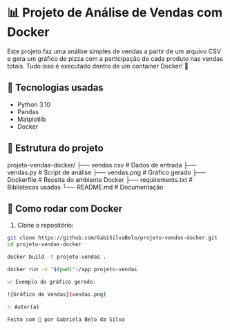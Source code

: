 # 📊 Projeto de Análise de Vendas com Docker

Este projeto faz uma análise simples de vendas a partir de um arquivo CSV e gera um gráfico de pizza com a participação de cada produto nas vendas totais. Tudo isso é executado dentro de um container Docker! 🐳

## 💼 Tecnologias usadas

- Python 3.10
- Pandas
- Matplotlib
- Docker

## 📁 Estrutura do projeto

projeto-vendas-docker/
├── vendas.csv        # Dados de entrada
├── vendas.py         # Script de análise
├── vendas.png        # Gráfico gerado
├── Dockerfile        # Receita do ambiente Docker
├── requirements.txt  # Bibliotecas usadas
└── README.md         # Documentação


## 🚀 Como rodar com Docker

1. Clone o repositório:

```bash
git clone https://github.com/GabiSilvaBelo/projeto-vendas-docker.git
cd projeto-vendas-docker

docker build -t projeto-vendas .

docker run -v "$(pwd)":/app projeto-vendas

📈 Exemplo do gráfico gerado:

![Gráfico de Vendas](vendas.png)

✨ Autor(a)

Feito com 💜 por Gabriela Belo da Silva
